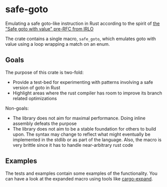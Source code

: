 # safe-goto

Emulating a safe goto-like instruction in Rust according to the spirit of [the "Safe goto with value" pre-RFC from IRLO](https://internals.rust-lang.org/t/pre-rfc-safe-goto-with-value/14470)

The crate contains a single macro, `safe_goto`, which emulates goto with value using a loop wrapping a match on an enum.

## Goals

The purpose of this crate is two-fold:

- Provide a test-bed for experimenting with patterns involving a safe version of goto in Rust
- Highlight areas where the rust compiler has room to improve its branch related optimizations

Non-goals:

- The library does not aim for maximal performance. Doing inline assembly defeats the purpose
- The library does not aim to be a stable foundation for others to build upon. The syntax may change to reflect what might eventually be implemented in the stdlib or as part of the language. Also, the macro is very brittle since it has to handle near-arbitrary rust code

## Examples

The tests and examples contain some examples of the functionality. You can have a look at the expanded macro using tools like [cargo-expand](https://github.com/dtolnay/cargo-expand).
